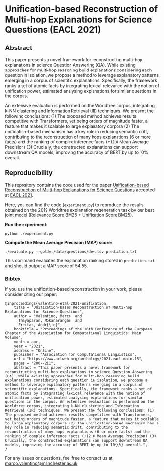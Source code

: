 # Unification-based Reconstruction of Multi-hop Explanations for Science Questions (EACL 2021)

## Abstract
This paper presents a novel framework for reconstructing multi-hop explanations in science Question Answering (QA). While existing approaches for multi-hop reasoning build explanations considering each question in isolation, we propose a method to leverage explanatory patterns emerging in a corpus of scientific explanations. Specifically, the framework ranks a set of atomic facts by integrating lexical relevance with the notion of unification power, estimated analysing explanations for similar questions in the corpus. 

An extensive evaluation is performed on the Worldtree corpus, integrating k-NN clustering and Information Retrieval (IR) techniques. We present the following conclusions: (1) The proposed method achieves results competitive with Transformers, yet being orders of magnitude faster, a feature that makes it scalable to large explanatory corpora (2) The unification-based mechanism has a key role in reducing semantic drift, contributing to the reconstruction of many hops explanations (6 or more facts) and the ranking of complex inference facts (+12.0 Mean Average Precision) (3) Crucially, the constructed explanations can support downstream QA models, improving the accuracy of BERT by up to 10% overall.

## Reproducibility
This repository contains the code used for the paper [Unification-based Reconstruction of Multi-hop Explanations for Science Questions](https://www.aclweb.org/anthology/2021.eacl-main.15/) accepted at [EACL 2021](https://www.aclweb.org/anthology/volumes/2021.eacl-main/).

Here, you can find the code (`experiment.py`) to reproduce the results obtained on the 2019 [Worldtree explanation regeneration task](https://github.com/umanlp/tg2019task) by our best joint model (Relevance Score BM25 + Unification Score BM25).

**Run the experiment:**

`python ./experiment.py`

**Compute the Mean Average Precision (MAP) score:** 

`./evaluate.py --gold=./data/questions/dev.tsv prediction.txt`

This command evaluates the explanation ranking stored in `prediction.txt` and should output a MAP score of 54.55.

### Bibtex
If you use the unification-based reconstruction in your work, please consider citing our paper:

```
@inproceedings{valentino-etal-2021-unification,
    title = "Unification-based Reconstruction of Multi-hop Explanations for Science Questions",
    author = "Valentino, Marco  and
      Thayaparan, Mokanarangan  and
      Freitas, Andr{\'e}",
    booktitle = "Proceedings of the 16th Conference of the European Chapter of the Association for Computational Linguistics: Main Volume",
    month = apr,
    year = "2021",
    address = "Online",
    publisher = "Association for Computational Linguistics",
    url = "https://www.aclweb.org/anthology/2021.eacl-main.15",
    pages = "200--211",
    abstract = "This paper presents a novel framework for reconstructing multi-hop explanations in science Question Answering (QA). While existing approaches for multi-hop reasoning build explanations considering each question in isolation, we propose a method to leverage explanatory patterns emerging in a corpus of scientific explanations. Specifically, the framework ranks a set of atomic facts by integrating lexical relevance with the notion of unification power, estimated analysing explanations for similar questions in the corpus. An extensive evaluation is performed on the Worldtree corpus, integrating k-NN clustering and Information Retrieval (IR) techniques. We present the following conclusions: (1) The proposed method achieves results competitive with Transformers, yet being orders of magnitude faster, a feature that makes it scalable to large explanatory corpora (2) The unification-based mechanism has a key role in reducing semantic drift, contributing to the reconstruction of many hops explanations (6 or more facts) and the ranking of complex inference facts (+12.0 Mean Average Precision) (3) Crucially, the constructed explanations can support downstream QA models, improving the accuracy of BERT by up to 10{\%} overall.",
}
```

For any issues or questions, feel free to contact us at marco.valentino@manchester.ac.uk
